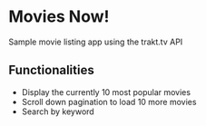 # Movies Now!
Sample movie listing app using the trakt.tv API

## Functionalities
- Display the currently 10 most popular movies
- Scroll down pagination to load 10 more movies
- Search by keyword


